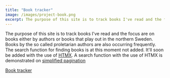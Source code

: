 ```yaml
---
title: "Book tracker"
image: /images/project-book.png
excerpt: The purpose of this site is to track books I've read and the focus are on books either by authors or books that play out in the northern Sweden. Books by the so called proletarian authors are also occurring frequently.
---
```


The purpose of this site is to track books I've read and the focus are on books either by authors or books that play out in the northern Sweden. Books by the so called proletarian authors are also occurring frequently. The search function for finding books is at this moment not added. It'll soon be added with the use of <ins>[HTMX](https://htmx.org/)</ins>. A search function with the use of HTMX is demonstrated on <ins>[simplified pagination](/posts/simplified-pagination)</ins>

<ins>[Book tracker](https://tangerine-pika-e74e45.netlify.app/)</ins>
